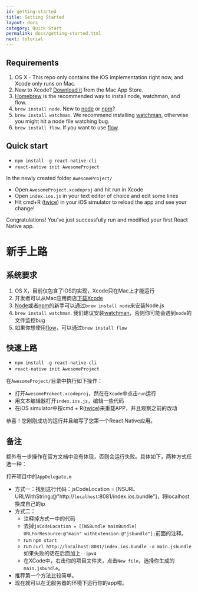 ```yaml
---
id: getting-started
title: Getting Started
layout: docs
category: Quick Start
permalink: docs/getting-started.html
next: tutorial
---
```


## Requirements

1. OS X - This repo only contains the iOS implementation right now, and Xcode only runs on Mac.
2. New to Xcode?  [Download it](https://developer.apple.com/xcode/downloads/) from the Mac App Store.
3. [Homebrew](http://brew.sh/) is the recommended way to install node, watchman, and flow.
4. `brew install node`. New to [node](https://nodejs.org/) or [npm](https://docs.npmjs.com/)?
5. `brew install watchman`. We recommend installing [watchman](https://facebook.github.io/watchman/docs/install.html), otherwise you might hit a node file watching bug.
6. `brew install flow`. If you want to use [flow](http://www.flowtype.org).

## Quick start

- `npm install -g react-native-cli`
- `react-native init AwesomeProject`

In the newly created folder `AwesomeProject/`

- Open `AwesomeProject.xcodeproj` and hit run in Xcode
- Open `index.ios.js` in your text editor of choice and edit some lines
- Hit cmd+R ([twice](http://openradar.appspot.com/19613391)) in your iOS simulator to reload the app and see your change!

Congratulations! You've just successfully run and modified your first React Native app.


# 新手上路

## 系统要求

1. OS X，目前仅包含了iOS的实现，Xcode只在Mac上才能运行
2. 开发者可以从Mac应用商店[下载Xcode](https://developer.apple.com/xcode/downloads/)
3. [Node](https://nodejs.org/)或者[npm](https://docs.npmjs.com/)的新手可以通过`brew install node`来安装Node.js
4. `brew install watchman`. 我们建议安装[watchman](https://facebook.github.io/watchman/docs/install.html)，否则你可能会遇到`node`的文件监控bug
5. 如果你想使用[flow](http://www.flowtype.org/)，可以通过`brew install flow`

## 快速上路

- `npm install -g react-native-cli`
- `react-native init AwesomeProject`

在`AwesomeProject/`目录中执行如下操作：

- 打开`AwesomeProkect.xcodeproj`，然在在`Xcode`中点击`run`运行
- 用文本编辑器打开`index.ios.js`，编辑一些代码
- 在iOS simulator中按cmd + R([twice](http://openradar.appspot.com/19613391))来重载APP，并且观察之前的改动

恭喜！您刚刚成功的运行并且编写了您第一个React Native应用。

## 备注

额外有一步操作在官方文档中没有体现，否则会运行失败。具体如下，两种方式任选一种：

打开项目中的`AppDelegate.m`
- 方式一：找到这行代码：jsCodeLocation = [NSURL URLWithString:@"http://`localhost`:8081/index.ios.bundle"]，将localhost换成自己的ip
- 方式二：
  - 注释掉方式一中的代码
  - 去掉`jsCodeLocation = [[NSBundle mainBundle] URLForResource:@"main" withExtension:@"jsbundle"];`前面的注释。
  - run `npm start`
  - run `curl http://localhost:8081/index.ios.bundle -o main.jsbundle` 如果失败的话在后面加上`--ipv4`
  - 在XCode中，右击你的项目文件夹，点击`New file`，选择你生成的`main.jsbundle`。
- 推荐第一个方法比较简单。
- 现在就可以在无服务器的环境下运行你的app啦。
